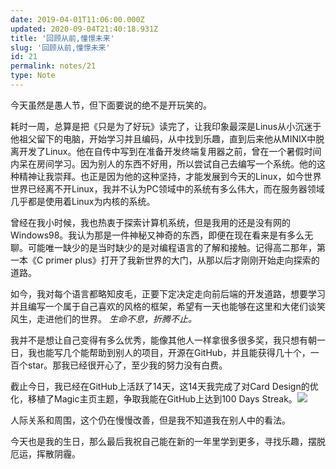 ```yaml
---
date: 2019-04-01T11:06:00.000Z
updated: 2020-09-04T21:40:18.931Z
title: '回顾从前,憧憬未来'
slug: '回顾从前,憧憬未来'
id: 21
permalink: notes/21
type: Note
---
```


<quote>今天虽然是愚人节，但下面要说的绝不是开玩笑的。</quote>

耗时一周，总算是把《只是为了好玩》读完了，让我印象最深是Linus从小沉迷于他祖父留下的电脑，开始学习并且编码，从中找到乐趣，直到后来他从MINIX中脱离开发了Linux。他在自传中写到在准备开发终端复用器之前，曾在一个暑假时间内呆在房间学习。因为别人的东西不好用，所以尝试自己去编写一个系统。他的这种精神让我崇拜。也正是因为他的这种坚持，才能发展到今天的Linux，如今世界世界已经离不开Linux，我并不认为PC领域中的系统有多么伟大，而在服务器领域几乎都是使用着Linux为内核的系统。

曾经在我小时候，我也热衷于探索计算机系统，但是我用的还是没有网的Windows98。我认为那是一件神秘又神奇的东西，即便在现在看来是有多么无聊。可能唯一缺少的是当时缺少的是对编程语言的了解和接触。记得高二那年，第一本《C primer plus》打开了我新世界的大门，从那以后才刚刚开始走向探索的道路。

如今，我对每个语言都略知皮毛，正要下定决定走向前后端的开发道路，想要学习并且编写一个属于自己喜欢的风格的框架，希望有一天也能够在这里和大佬们谈笑风生，走进他们的世界。
<em>生命不息，折腾不止。</em>

我并不是想让自己变得有多么优秀，能像其他人一样拿很多很多奖，我只想有朝一日，我也能写几个能帮助到别人的项目，开源在GitHub，并且能获得几十个，一百个star。那我已经很开心了，至少我的努力没有白费。

截止今日，我已经在GitHub上活跃了14天，这14天我完成了对Card Design的优化，移植了Magic主页主题，争取我能在GitHub上达到100 Days Streak。![](https://i.loli.net/2019/04/23/5cbedba4c9269.png)

人际关系和周围，这个仍在慢慢改善，但是我不知道我在别人中的看法。

今天也是我的生日，那么最后我祝自己能在新的一年里学到更多，寻找乐趣，摆脱厄运，挥散阴霾。